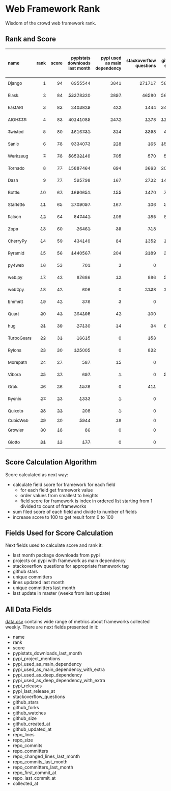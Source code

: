 # Web Framework Rank
Wisdom of the crowd web framework rank.

## Rank and Score
<sub>name</sub> | <sub>rank</sub> | <sub>score</sub> | <sub>pypistats downloads last month</sub> | <sub>pypi used as main dependency</sub> | <sub>stackoverflow questions</sub> | <sub>github stars</sub> | <sub>repo unique committers</sub> | <sub>repo changed lines last month</sub> | <sub>repo unique committers last month</sub> | <sub>repo last commit</sub>
:--- | ---: | ---: | ---: | ---: | ---: | ---: | ---: | ---: | ---: | ---:
[<sub>Django</sub>](https://github.com/django/django "first commit: 2005-07-13") | [<sub>1</sub>](# "  +0 last week") | [<sub>94</sub>](# "  -1 last week") | [<sub>6955544</sub>](# "  #6 in pypistats downloads last month -0.51% last week") | [<sub>3841</sub>](# "  #1 in pypi used as main dependency +0.39% last week") | [<sub>271717</sub>](# "  #1 in stackoverflow questions +0.22% last week") | [<sub>58806</sub>](# "  #1 in github stars +0.22% last week") | [<sub>2536</sub>](# "  #1 in repo unique committers +0.16% last week") | [<sub>7121</sub>](# "▼ #5 in repo changed lines last month -10.76% last week") | [<sub>38</sub>](# "  #1 in repo unique committers last month +2.7% last week") | [<sub>2021-07-30</sub>](# "▼ #3 in repo last commit 1 week ago")
[<sub>Flask</sub>](https://github.com/pallets/flask "first commit: 2010-04-06; uses: Werkzeug") | [<sub>2</sub>](# "  +0 last week") | [<sub>84</sub>](# "  -2 last week") | [<sub>53378320</sub>](# "  #2 in pypistats downloads last month +5.73% last week") | [<sub>2897</sub>](# "  #2 in pypi used as main dependency +0.56% last week") | [<sub>46580</sub>](# "  #2 in stackoverflow questions +0.2% last week") | [<sub>56183</sub>](# "  #2 in github stars +0.12% last week") | [<sub>743</sub>](# "  #2 in repo unique committers +0.0% last week") | [<sub>20</sub>](# "▼ #13 in repo changed lines last month -94.13% last week") | [<sub>3</sub>](# "  #8 in repo unique committers last month -25.0% last week") | [<sub>2021-07-06</sub>](# "▼ #14 in repo last commit 4 weeks ago")
[<sub>FastAPI</sub>](https://github.com/tiangolo/fastapi "first commit: 2018-12-05; uses: Starlette") | [<sub>3</sub>](# "▲ +1 last week") | [<sub>83</sub>](# "▲ +0 last week") | [<sub>2403829</sub>](# "  #8 in pypistats downloads last month +0.39% last week") | [<sub>422</sub>](# "  #6 in pypi used as main dependency +3.18% last week") | [<sub>1444</sub>](# "  #9 in stackoverflow questions +2.12% last week") | [<sub>34210</sub>](# "  #3 in github stars +0.59% last week") | [<sub>254</sub>](# "  #10 in repo unique committers +2.42% last week") | [<sub>10679</sub>](# "▲ #4 in repo changed lines last month +44.04% last week") | [<sub>31</sub>](# "  #2 in repo unique committers last month +29.17% last week") | [<sub>2021-07-29</sub>](# "▼ #3 in repo last commit 1 week ago")
[<sub>AIOHTTP</sub>](https://github.com/aio-libs/aiohttp "first commit: 2013-10-01") | [<sub>4</sub>](# "▼ -1 last week") | [<sub>83</sub>](# "▼ -1 last week") | [<sub>40141085</sub>](# "  #3 in pypistats downloads last month +5.54% last week") | [<sub>2472</sub>](# "  #3 in pypi used as main dependency +0.77% last week") | [<sub>1278</sub>](# "  #11 in stackoverflow questions +0.95% last week") | [<sub>11459</sub>](# "  #7 in github stars +0.11% last week") | [<sub>614</sub>](# "  #3 in repo unique committers +0.0% last week") | [<sub>371</sub>](# "  #10 in repo changed lines last month +6.92% last week") | [<sub>7</sub>](# "▼ #5 in repo unique committers last month -12.5% last week") | [<sub>2021-07-28</sub>](# "▼ #3 in repo last commit 1 week ago")
[<sub>Twisted</sub>](https://github.com/twisted/twisted "first commit: 2001-07-09") | [<sub>5</sub>](# "▲ +1 last week") | [<sub>80</sub>](# "▲ +1 last week") | [<sub>1616731</sub>](# "  #10 in pypistats downloads last month -0.18% last week") | [<sub>314</sub>](# "  #7 in pypi used as main dependency +0.32% last week") | [<sub>3398</sub>](# "  #4 in stackoverflow questions +0.0% last week") | [<sub>4312</sub>](# "  #15 in github stars +0.19% last week") | [<sub>263</sub>](# "  #9 in repo unique committers +0.0% last week") | [<sub>13477</sub>](# "  #3 in repo changed lines last month +6.4% last week") | [<sub>8</sub>](# "▲ #3 in repo unique committers last month +14.29% last week") | [<sub>2021-07-28</sub>](# "▼ #3 in repo last commit 1 week ago")
[<sub>Sanic</sub>](https://github.com/sanic-org/sanic "first commit: 2016-05-26") | [<sub>6</sub>](# "▲ +2 last week") | [<sub>78</sub>](# "▲ +1 last week") | [<sub>9334073</sub>](# "  #5 in pypistats downloads last month -4.91% last week") | [<sub>228</sub>](# "  #8 in pypi used as main dependency +0.88% last week") | [<sub>165</sub>](# "  #18 in stackoverflow questions +0.0% last week") | [<sub>15175</sub>](# "  #5 in github stars +0.14% last week") | [<sub>328</sub>](# "  #7 in repo unique committers +0.0% last week") | [<sub>669</sub>](# "▲ #7 in repo changed lines last month -28.83% last week") | [<sub>7</sub>](# "  #5 in repo unique committers last month +0.0% last week") | [<sub>2021-07-28</sub>](# "▼ #3 in repo last commit 1 week ago")
[<sub>Werkzeug</sub>](https://github.com/pallets/werkzeug "first commit: 2007-05-04; used by: Flask and Quart") | [<sub>7</sub>](# "▼ -2 last week") | [<sub>78</sub>](# "▼ -1 last week") | [<sub>56532149</sub>](# "  #1 in pypistats downloads last month +5.65% last week") | [<sub>705</sub>](# "  #4 in pypi used as main dependency +0.71% last week") | [<sub>570</sub>](# "  #15 in stackoverflow questions -0.18% last week") | [<sub>5783</sub>](# "  #12 in github stars +0.14% last week") | [<sub>429</sub>](# "  #4 in repo unique committers +0.0% last week") | [<sub>24</sub>](# "▲ #12 in repo changed lines last month -72.73% last week") | [<sub>3</sub>](# "  #8 in repo unique committers last month -25.0% last week") | [<sub>2021-07-24</sub>](# "▼ #3 in repo last commit 2 weeks ago")
[<sub>Tornado</sub>](https://github.com/tornadoweb/tornado "first commit: 2009-09-09") | [<sub>8</sub>](# "▼ -1 last week") | [<sub>77</sub>](# "▼ -1 last week") | [<sub>15887464</sub>](# "  #4 in pypistats downloads last month +1.31% last week") | [<sub>694</sub>](# "  #5 in pypi used as main dependency +0.0% last week") | [<sub>3663</sub>](# "  #3 in stackoverflow questions +0.03% last week") | [<sub>20110</sub>](# "  #4 in github stars +0.02% last week") | [<sub>427</sub>](# "  #5 in repo unique committers +0.0% last week") | [<sub>17</sub>](# "▲ #15 in repo changed lines last month -50.0% last week") | [<sub>1</sub>](# "▼ #13 in repo unique committers last month -50.0% last week") | [<sub>2021-07-09</sub>](# "▼ #14 in repo last commit 4 weeks ago")
[<sub>Dash</sub>](https://github.com/plotly/dash "first commit: 2015-04-10") | [<sub>9</sub>](# "  +0 last week") | [<sub>77</sub>](# "  +1 last week") | [<sub>595798</sub>](# "  #12 in pypistats downloads last month +3.01% last week") | [<sub>167</sub>](# "▲ #10 in pypi used as main dependency +3.73% last week") | [<sub>2732</sub>](# "  #5 in stackoverflow questions +0.81% last week") | [<sub>14896</sub>](# "  #6 in github stars +0.21% last week") | [<sub>95</sub>](# "  #17 in repo unique committers +1.06% last week") | [<sub>96621</sub>](# "  #1 in repo changed lines last month -0.42% last week") | [<sub>4</sub>](# "▲ #7 in repo unique committers last month +0.0% last week") | [<sub>2021-07-28</sub>](# "▼ #3 in repo last commit 1 week ago")
[<sub>Bottle</sub>](https://github.com/bottlepy/bottle "first commit: 2009-06-30") | [<sub>10</sub>](# "▲ +1 last week") | [<sub>67</sub>](# "▲ +1 last week") | [<sub>1690651</sub>](# "  #9 in pypistats downloads last month +1.7% last week") | [<sub>155</sub>](# "  #12 in pypi used as main dependency +0.0% last week") | [<sub>1470</sub>](# "  #8 in stackoverflow questions +0.0% last week") | [<sub>7310</sub>](# "  #9 in github stars +0.08% last week") | [<sub>221</sub>](# "  #11 in repo unique committers +0.0% last week") | [<sub>10</sub>](# "▲ #16 in repo changed lines last month +0.0% last week") | [<sub>2</sub>](# "▲ #10 in repo unique committers last month +0.0% last week") | [<sub>2021-07-07</sub>](# "▼ #14 in repo last commit 4 weeks ago")
[<sub>Starlette</sub>](https://github.com/encode/starlette "first commit: 2018-06-25; used by: FastAPI") | [<sub>11</sub>](# "▼ -1 last week") | [<sub>65</sub>](# "▼ -5 last week") | [<sub>2709097</sub>](# "  #7 in pypistats downloads last month +0.35% last week") | [<sub>167</sub>](# "  #10 in pypi used as main dependency +0.6% last week") | [<sub>106</sub>](# "  #20 in stackoverflow questions +0.0% last week") | [<sub>5866</sub>](# "  #11 in github stars +0.57% last week") | [<sub>167</sub>](# "  #14 in repo unique committers +0.0% last week") | [<sub>453</sub>](# "▼ #9 in repo changed lines last month -69.49% last week") | [<sub>2</sub>](# "▼ #10 in repo unique committers last month -60.0% last week") | [<sub>2021-07-19</sub>](# "▼ #12 in repo last commit 2 weeks ago")
[<sub>Falcon</sub>](https://github.com/falconry/falcon "first commit: 2012-12-06; used by: hug") | [<sub>12</sub>](# "▲ +1 last week") | [<sub>64</sub>](# "▲ +6 last week") | [<sub>547441</sub>](# "  #13 in pypistats downloads last month -1.45% last week") | [<sub>108</sub>](# "  #13 in pypi used as main dependency +0.0% last week") | [<sub>185</sub>](# "  #17 in stackoverflow questions +1.09% last week") | [<sub>8494</sub>](# "  #8 in github stars +0.05% last week") | [<sub>179</sub>](# "  #12 in repo unique committers +0.0% last week") | [<sub>19</sub>](# "▲ #14 in repo changed lines last month -52.5% last week") | [<sub>1</sub>](# "▲ #13 in repo unique committers last month +0.0% last week") | [<sub>2021-07-27</sub>](# "▲ #3 in repo last commit 1 week ago")
[<sub>Zope</sub>](https://github.com/zopefoundation/Zope "first commit: 1996-06-17") | [<sub>13</sub>](# "▲ +2 last week") | [<sub>60</sub>](# "▲ +7 last week") | [<sub>26461</sub>](# "  #19 in pypistats downloads last month -3.78% last week") | [<sub>39</sub>](# "  #16 in pypi used as main dependency +0.0% last week") | [<sub>718</sub>](# "  #14 in stackoverflow questions +0.0% last week") | [<sub>268</sub>](# "  #24 in github stars +0.0% last week") | [<sub>171</sub>](# "  #13 in repo unique committers +0.0% last week") | [<sub>486</sub>](# "▲ #8 in repo changed lines last month +45.51% last week") | [<sub>2</sub>](# "▲ #10 in repo unique committers last month +0.0% last week") | [<sub>2021-07-31</sub>](# "▲ #1 in repo last commit 1 week ago")
[<sub>CherryPy</sub>](https://github.com/cherrypy/cherrypy "first commit: 2004-11-20") | [<sub>14</sub>](# "▼ -2 last week") | [<sub>59</sub>](# "▼ -1 last week") | [<sub>434149</sub>](# "  #14 in pypistats downloads last month +0.71% last week") | [<sub>84</sub>](# "  #14 in pypi used as main dependency +0.0% last week") | [<sub>1352</sub>](# "  #10 in stackoverflow questions +0.0% last week") | [<sub>1427</sub>](# "  #18 in github stars +0.14% last week") | [<sub>141</sub>](# "  #15 in repo unique committers +0.0% last week") | [<sub>67</sub>](# "▲ #11 in repo changed lines last month +0.0% last week") | [<sub>1</sub>](# "▲ #13 in repo unique committers last month +0.0% last week") | [<sub>2021-07-18</sub>](# "▼ #12 in repo last commit 2 weeks ago")
[<sub>Pyramid</sub>](https://github.com/Pylons/pyramid "first commit: 2008-07-04; used by: CubicWeb") | [<sub>15</sub>](# "▼ -1 last week") | [<sub>56</sub>](# "▼ +1 last week") | [<sub>1440567</sub>](# "  #11 in pypistats downloads last month -0.61% last week") | [<sub>204</sub>](# "  #9 in pypi used as main dependency +0.0% last week") | [<sub>2189</sub>](# "  #6 in stackoverflow questions +0.0% last week") | [<sub>3581</sub>](# "  #16 in github stars +0.11% last week") | [<sub>354</sub>](# "  #6 in repo unique committers +0.0% last week") | [<sub>0</sub>](# "▲ #17 in repo changed lines last month +100% last week") | [<sub>0</sub>](# "▲ #17 in repo unique committers last month +100% last week") | [<sub>2021-03-15</sub>](# "  #22 in repo last commit 20 weeks ago")
[<sub>py4web</sub>](https://github.com/web2py/py4web "first commit: 2019-03-25") | [<sub>16</sub>](# "▲ +1 last week") | [<sub>53</sub>](# "▲ +3 last week") | [<sub>701</sub>](# "  #24 in pypistats downloads last month -2.09% last week") | [<sub>3</sub>](# "  #21 in pypi used as main dependency +0.0% last week") | [<sub>0</sub>](# "  #23 in stackoverflow questions +100% last week") | [<sub>156</sub>](# "▲ #26 in github stars +0.65% last week") | [<sub>55</sub>](# "  #20 in repo unique committers +3.77% last week") | [<sub>15271</sub>](# "  #2 in repo changed lines last month -19.05% last week") | [<sub>8</sub>](# "  #3 in repo unique committers last month +0.0% last week") | [<sub>2021-07-31</sub>](# "▲ #1 in repo last commit 1 week ago")
[<sub>web.py</sub>](https://github.com/webpy/webpy "first commit: 1970-01-01") | [<sub>17</sub>](# "▲ +3 last week") | [<sub>42</sub>](# "▲ +1 last week") | [<sub>87686</sub>](# "  #17 in pypistats downloads last month -2.06% last week") | [<sub>12</sub>](# "  #20 in pypi used as main dependency +0.0% last week") | [<sub>886</sub>](# "  #12 in stackoverflow questions +0.11% last week") | [<sub>5595</sub>](# "  #14 in github stars +0.05% last week") | [<sub>88</sub>](# "  #18 in repo unique committers +0.0% last week") | [<sub>0</sub>](# "▲ #17 in repo changed lines last month +100% last week") | [<sub>0</sub>](# "▲ #17 in repo unique committers last month +100% last week") | [<sub>2021-03-03</sub>](# "  #23 in repo last commit 22 weeks ago")
[<sub>web2py</sub>](https://github.com/web2py/web2py "first commit: 2011-11-23") | [<sub>18</sub>](# "▼ -2 last week") | [<sub>42</sub>](# "▼ -10 last week") | [<sub>606</sub>](# "  #26 in pypistats downloads last month -2.73% last week") | [<sub>0</sub>](# "  #26 in pypi used as main dependency +100% last week") | [<sub>2138</sub>](# "  #7 in stackoverflow questions +0.0% last week") | [<sub>1950</sub>](# "  #17 in github stars -0.05% last week") | [<sub>264</sub>](# "  #8 in repo unique committers +0.0% last week") | [<sub>0</sub>](# "▼ #17 in repo changed lines last month -100.0% last week") | [<sub>0</sub>](# "▼ #17 in repo unique committers last month -100.0% last week") | [<sub>2021-06-26</sub>](# "▼ #17 in repo last commit 6 weeks ago")
[<sub>Emmett</sub>](https://github.com/emmett-framework/emmett "first commit: 2014-10-22") | [<sub>19</sub>](# "  +0 last week") | [<sub>42</sub>](# "  +0 last week") | [<sub>376</sub>](# "  #28 in pypistats downloads last month +10.59% last week") | [<sub>3</sub>](# "  #21 in pypi used as main dependency +0.0% last week") | [<sub>0</sub>](# "  #23 in stackoverflow questions +100% last week") | [<sub>669</sub>](# "  #22 in github stars +0.0% last week") | [<sub>21</sub>](# "  #26 in repo unique committers +0.0% last week") | [<sub>1653</sub>](# "  #6 in repo changed lines last month -5.11% last week") | [<sub>1</sub>](# "▲ #13 in repo unique committers last month +0.0% last week") | [<sub>2021-07-27</sub>](# "▼ #3 in repo last commit 1 week ago")
[<sub>Quart</sub>](https://gitlab.com/pgjones/quart "first commit: 2017-05-14; uses: Werkzeug") | [<sub>20</sub>](# "▼ -2 last week") | [<sub>41</sub>](# "▼ -6 last week") | [<sub>264195</sub>](# "  #15 in pypistats downloads last month +2.42% last week") | [<sub>42</sub>](# "  #15 in pypi used as main dependency +0.0% last week") | [<sub>100</sub>](# "  #21 in stackoverflow questions +1.01% last week") | [<sub>925</sub>](# "  #19 in github stars +0.33% last week") | [<sub>59</sub>](# "  #19 in repo unique committers +0.0% last week") | [<sub>0</sub>](# "  #17 in repo changed lines last month -100.0% last week") | [<sub>0</sub>](# "▼ #17 in repo unique committers last month -100.0% last week") | [<sub>2021-06-30</sub>](# "▼ #17 in repo last commit 5 weeks ago")
[<sub>hug</sub>](https://github.com/hugapi/hug "first commit: 2015-07-17; uses: Falcon") | [<sub>21</sub>](# "  +0 last week") | [<sub>39</sub>](# "  +1 last week") | [<sub>27130</sub>](# "  #18 in pypistats downloads last month -3.11% last week") | [<sub>14</sub>](# "  #19 in pypi used as main dependency +0.0% last week") | [<sub>34</sub>](# "  #22 in stackoverflow questions +0.0% last week") | [<sub>6526</sub>](# "  #10 in github stars +0.0% last week") | [<sub>123</sub>](# "  #16 in repo unique committers +0.0% last week") | [<sub>0</sub>](# "▲ #17 in repo changed lines last month +100% last week") | [<sub>0</sub>](# "▲ #17 in repo unique committers last month +100% last week") | [<sub>2020-08-10</sub>](# "  #26 in repo last commit 51 weeks ago")
[<sub>TurboGears</sub>](https://github.com/TurboGears/tg2 "first commit: 2007-06-27") | [<sub>22</sub>](# "  +0 last week") | [<sub>31</sub>](# "  +1 last week") | [<sub>16615</sub>](# "  #20 in pypistats downloads last month -24.87% last week") | [<sub>0</sub>](# "  #26 in pypi used as main dependency +100% last week") | [<sub>153</sub>](# "  #19 in stackoverflow questions +0.0% last week") | [<sub>767</sub>](# "  #20 in github stars +0.0% last week") | [<sub>35</sub>](# "  #23 in repo unique committers +0.0% last week") | [<sub>0</sub>](# "▲ #17 in repo changed lines last month +100% last week") | [<sub>0</sub>](# "▲ #17 in repo unique committers last month +100% last week") | [<sub>2021-05-26</sub>](# "  #20 in repo last commit 10 weeks ago")
[<sub>Pylons</sub>](https://github.com/Pylons/pylons "first commit: 2006-02-18") | [<sub>23</sub>](# "  +0 last week") | [<sub>30</sub>](# "  +1 last week") | [<sub>125005</sub>](# "  #16 in pypistats downloads last month +8.95% last week") | [<sub>0</sub>](# "  #26 in pypi used as main dependency +100% last week") | [<sub>832</sub>](# "  #13 in stackoverflow questions +0.0% last week") | [<sub>212</sub>](# "  #25 in github stars +0.0% last week") | [<sub>36</sub>](# "  #22 in repo unique committers +0.0% last week") | [<sub>0</sub>](# "▲ #17 in repo changed lines last month +100% last week") | [<sub>0</sub>](# "▲ #17 in repo unique committers last month +100% last week") | [<sub>2018-01-12</sub>](# "  #29 in repo last commit 186 weeks ago")
[<sub>Morepath</sub>](https://github.com/morepath/morepath "first commit: 2013-07-17") | [<sub>24</sub>](# "  +0 last week") | [<sub>27</sub>](# "  +1 last week") | [<sub>587</sub>](# "  #27 in pypistats downloads last month +14.87% last week") | [<sub>15</sub>](# "  #18 in pypi used as main dependency +0.0% last week") | [<sub>0</sub>](# "  #23 in stackoverflow questions +100% last week") | [<sub>387</sub>](# "  #23 in github stars +0.0% last week") | [<sub>27</sub>](# "  #24 in repo unique committers +0.0% last week") | [<sub>0</sub>](# "▲ #17 in repo changed lines last month +100% last week") | [<sub>0</sub>](# "▲ #17 in repo unique committers last month +100% last week") | [<sub>2021-04-18</sub>](# "  #21 in repo last commit 15 weeks ago")
[<sub>Vibora</sub>](https://github.com/vibora-io/vibora "first commit: 2018-06-13") | [<sub>25</sub>](# "  +0 last week") | [<sub>27</sub>](# "  +1 last week") | [<sub>697</sub>](# "  #25 in pypistats downloads last month +4.65% last week") | [<sub>1</sub>](# "  #23 in pypi used as main dependency +0.0% last week") | [<sub>0</sub>](# "  #23 in stackoverflow questions +100% last week") | [<sub>5714</sub>](# "  #13 in github stars -0.12% last week") | [<sub>27</sub>](# "  #24 in repo unique committers +0.0% last week") | [<sub>0</sub>](# "▲ #17 in repo changed lines last month +100% last week") | [<sub>0</sub>](# "▲ #17 in repo unique committers last month +100% last week") | [<sub>2019-02-11</sub>](# "  #28 in repo last commit 129 weeks ago")
[<sub>Grok</sub>](https://github.com/zopefoundation/grok "first commit: 2006-10-14") | [<sub>26</sub>](# "  +0 last week") | [<sub>26</sub>](# "  +0 last week") | [<sub>1576</sub>](# "  #22 in pypistats downloads last month -6.75% last week") | [<sub>0</sub>](# "  #26 in pypi used as main dependency +100% last week") | [<sub>411</sub>](# "  #16 in stackoverflow questions +0.24% last week") | [<sub>18</sub>](# "  #30 in github stars +0.0% last week") | [<sub>40</sub>](# "  #21 in repo unique committers +0.0% last week") | [<sub>0</sub>](# "▲ #17 in repo changed lines last month +100% last week") | [<sub>0</sub>](# "▲ #17 in repo unique committers last month +100% last week") | [<sub>2020-09-02</sub>](# "  #25 in repo last commit 48 weeks ago")
[<sub>Pycnic</sub>](https://github.com/nullism/pycnic "first commit: 2015-11-04") | [<sub>27</sub>](# "  +0 last week") | [<sub>23</sub>](# "  +1 last week") | [<sub>1333</sub>](# "  #23 in pypistats downloads last month +19.23% last week") | [<sub>1</sub>](# "  #23 in pypi used as main dependency +0.0% last week") | [<sub>0</sub>](# "  #23 in stackoverflow questions +100% last week") | [<sub>154</sub>](# "▼ #27 in github stars -1.28% last week") | [<sub>10</sub>](# "  #27 in repo unique committers +0.0% last week") | [<sub>0</sub>](# "▲ #17 in repo changed lines last month +100% last week") | [<sub>0</sub>](# "▲ #17 in repo unique committers last month +100% last week") | [<sub>2021-02-16</sub>](# "  #24 in repo last commit 24 weeks ago")
[<sub>Quixote</sub>](https://github.com/nascheme/quixote "first commit: 2006-03-16") | [<sub>28</sub>](# "  +0 last week") | [<sub>21</sub>](# "  +1 last week") | [<sub>208</sub>](# "  #29 in pypistats downloads last month -1.89% last week") | [<sub>1</sub>](# "  #23 in pypi used as main dependency +0.0% last week") | [<sub>0</sub>](# "  #23 in stackoverflow questions +100% last week") | [<sub>72</sub>](# "  #28 in github stars +0.0% last week") | [<sub>6</sub>](# "  #28 in repo unique committers +0.0% last week") | [<sub>0</sub>](# "▲ #17 in repo changed lines last month +100% last week") | [<sub>0</sub>](# "▲ #17 in repo unique committers last month +100% last week") | [<sub>2021-06-13</sub>](# "  #19 in repo last commit 7 weeks ago")
[<sub>CubicWeb</sub>](https://forge.extranet.logilab.fr/cubicweb/cubicweb "uses: Pyramid") | [<sub>29</sub>](# "  +0 last week") | [<sub>20</sub>](# "  +0 last week") | [<sub>5944</sub>](# "  #21 in pypistats downloads last month +12.58% last week") | [<sub>18</sub>](# "  #17 in pypi used as main dependency +0.0% last week") | [<sub>0</sub>](# "  #23 in stackoverflow questions +100% last week") | [<sub>0</sub>](# "  #31 in github stars +100% last week") | [<sub>0</sub>](# "  #31 in repo unique committers +100% last week") | [<sub>0</sub>](# "▲ #17 in repo changed lines last month +100% last week") | [<sub>0</sub>](# "▲ #17 in repo unique committers last month +100% last week") | [<sub></sub>](# "  #30 in repo last commit")
[<sub>Growler</sub>](https://github.com/pyGrowler/Growler "first commit: 2014-08-17") | [<sub>30</sub>](# "  +0 last week") | [<sub>18</sub>](# "  +1 last week") | [<sub>86</sub>](# "  #31 in pypistats downloads last month +14.67% last week") | [<sub>0</sub>](# "  #26 in pypi used as main dependency +100% last week") | [<sub>0</sub>](# "  #23 in stackoverflow questions +100% last week") | [<sub>685</sub>](# "  #21 in github stars -0.15% last week") | [<sub>6</sub>](# "  #28 in repo unique committers +0.0% last week") | [<sub>0</sub>](# "▲ #17 in repo changed lines last month +100% last week") | [<sub>0</sub>](# "▲ #17 in repo unique committers last month +100% last week") | [<sub>2020-03-08</sub>](# "  #27 in repo last commit 73 weeks ago")
[<sub>Giotto</sub>](https://github.com/priestc/giotto "first commit: 2012-02-26") | [<sub>31</sub>](# "  +0 last week") | [<sub>13</sub>](# "  +1 last week") | [<sub>177</sub>](# "  #30 in pypistats downloads last month -3.8% last week") | [<sub>0</sub>](# "  #26 in pypi used as main dependency +100% last week") | [<sub>0</sub>](# "  #23 in stackoverflow questions +100% last week") | [<sub>54</sub>](# "  #29 in github stars +0.0% last week") | [<sub>3</sub>](# "  #30 in repo unique committers +0.0% last week") | [<sub>0</sub>](# "▲ #17 in repo changed lines last month +100% last week") | [<sub>0</sub>](# "▲ #17 in repo unique committers last month +100% last week") | [<sub>2013-10-07</sub>](# "  #30 in repo last commit 408 weeks ago")

## Score Calculation Algorithm
Score calculated as next way:
- calculate field score for framework for each field
  - for each field get framework value
  - order values from smallest to heights
  - field score for framework is index in ordered list starting from 1 divided to count of frameworks
- sum filed score of each field and divide to number of fields
- increase score to 100 to get result form 0 to 100

## Fields Used for Score Calculation
Next fields used to calculate score and rank it:
- last month package downloads from pypi
- projects on pypi with framework as main dependency
- stackoverflow questions for appropriate framework tag
- github stars
- unique committers
- lines updated last month
- unique committers last month
- last update in master (weeks from last update)

## All Data Fields
[data.csv](data.csv) contains wide range of metrics about frameworks collected weekly.
There are next fields presented in it: 

- name
- rank
- score
- pypistats_downloads_last_month
- pypi_project_mentions
- pypi_used_as_main_dependency
- pypi_used_as_main_dependency_with_extra
- pypi_used_as_deep_dependency
- pypi_used_as_deep_dependency_with_extra
- pypi_releases
- pypi_last_release_at
- stackoverflow_questions
- github_stars
- github_forks
- github_watches
- github_size
- github_created_at
- github_updated_at
- repo_lines
- repo_size
- repo_commits
- repo_committers
- repo_changed_lines_last_month
- repo_commits_last_month
- repo_committers_last_month
- repo_first_commit_at
- repo_last_commit_at
- collected_at

